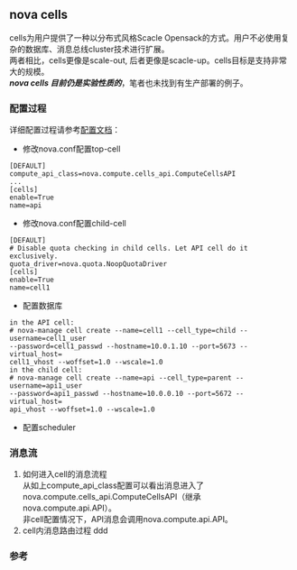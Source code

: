 nova cells
----
cells为用户提供了一种以分布式风格Scacle Opensack的方式。用户不必使用复杂的数据库、消息总线cluster技术进行扩展。  
两者相比，cells更像是scale-out, 后者更像是scacle-up。cells目标是支持非常大的规模。  
***nova cells 目前仍是实验性质的***，笔者也未找到有生产部署的例子。  
### 配置过程
详细配置过程请参考[配置文档]：  
+ 修改nova.conf配置top-cell
```
[DEFAULT]
compute_api_class=nova.compute.cells_api.ComputeCellsAPI
...
[cells]
enable=True
name=api
```
+ 修改nova.conf配置child-cell
```
[DEFAULT]
# Disable quota checking in child cells. Let API cell do it exclusively.
quota_driver=nova.quota.NoopQuotaDriver
[cells]
enable=True
name=cell1
```
+ 配置数据库
```
in the API cell:
# nova-manage cell create --name=cell1 --cell_type=child --username=cell1_user
--password=cell1_passwd --hostname=10.0.1.10 --port=5673 --virtual_host=
cell1_vhost --woffset=1.0 --wscale=1.0
in the child cell: 
# nova-manage cell create --name=api --cell_type=parent --username=api1_user
--password=api1_passwd --hostname=10.0.0.10 --port=5672 --virtual_host=
api_vhost --woffset=1.0 --wscale=1.0
```
+ 配置scheduler

### 消息流
1. 如何进入cell的消息流程  
   从如上compute_api_class配置可以看出消息进入了nova.compute.cells_api.ComputeCellsAPI（继承nova.compute.api.API）。  
   非cell配置情况下，API消息会调用nova.compute.api.API。  
2. cell内消息路由过程
  ddd

### 参考
[配置文档]:http://docs.openstack.org/havana/config-reference/content/





